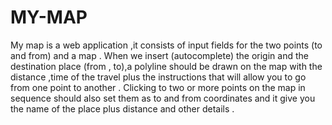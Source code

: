 # MY-MAP
My map is a web application ,it consists of input fields for the two points (to and from) and a map . 
When we insert (autocomplete) the origin and the destination place (from , to),a polyline should be drawn on the map with the distance ,time of the travel 
plus the instructions that will allow you to go from one point to another . 
Clicking to two or more points on the map in sequence should also set them as to and from coordinates and it give you the name of the place plus distance and other details .
